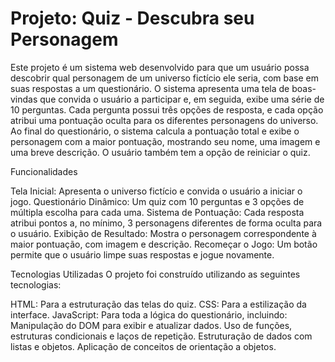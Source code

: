 # Projeto: Quiz - Descubra seu Personagem
Este projeto é um sistema web desenvolvido para que um usuário possa descobrir qual personagem de um universo fictício ele seria, com base em suas respostas a um questionário.
O sistema apresenta uma tela de boas-vindas que convida o usuário a participar e, em seguida, exibe uma série de 10 perguntas. Cada pergunta possui três opções de resposta, e cada opção atribui uma pontuação oculta para os diferentes personagens do universo.
Ao final do questionário, o sistema calcula a pontuação total e exibe o personagem com a maior pontuação, mostrando seu nome, uma imagem e uma breve descrição. O usuário também tem a opção de reiniciar o quiz.

Funcionalidades

Tela Inicial: Apresenta o universo fictício e convida o usuário a iniciar o jogo.
Questionário Dinâmico: Um quiz com 10 perguntas e 3 opções de múltipla escolha para cada uma.
Sistema de Pontuação: Cada resposta atribui pontos a, no mínimo, 3 personagens diferentes de forma oculta para o usuário.
Exibição de Resultado: Mostra o personagem correspondente à maior pontuação, com imagem e descrição.
Recomeçar o Jogo: Um botão permite que o usuário limpe suas respostas e jogue novamente.

Tecnologias Utilizadas
O projeto foi construído utilizando as seguintes tecnologias:

HTML: Para a estruturação das telas do quiz.
CSS: Para a estilização da interface.
JavaScript: Para toda a lógica do questionário, incluindo:
Manipulação do DOM para exibir e atualizar dados.
Uso de funções, estruturas condicionais e laços de repetição.
Estruturação de dados com listas e objetos.
Aplicação de conceitos de orientação a objetos.
